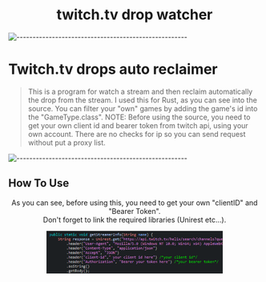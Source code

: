 <h1 align="center">twitch.tv drop watcher</h1>

![-----------------------------------------------------](https://raw.githubusercontent.com/andreasbm/readme/master/assets/lines/rainbow.png)

# Twitch.tv drops auto reclaimer
> This is a program for watch a stream and then reclaim automatically the drop from the stream. I used this for Rust, as you can see into the source. You can filter your "own" games by adding the game's id into the "GameType.class".
> NOTE: Before using the source, you need to get your own client id and bearer token from twitch api, using your own account.
> There are no checks for ip so you can send request without put a proxy list.

![-----------------------------------------------------](https://raw.githubusercontent.com/andreasbm/readme/master/assets/lines/rainbow.png)

<h2>How To Use</h2>
<p align="center"> As you can see, before using this, you need to get your own "clientID" and "Bearer Token".
<br>
Don't forget to link the required libraries (Unirest etc...).
</p>
<p align="center">
  <img src="images/img.PNG" width="70%" height="70%">
</p>
